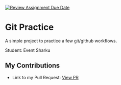 [![Review Assignment Due Date](https://classroom.github.com/assets/deadline-readme-button-22041afd0340ce965d47ae6ef1cefeee28c7c493a6346c4f15d667ab976d596c.svg)](https://classroom.github.com/a/o3CCpRie)
# Git Practice
A simple project to practice a few git/github workflows.  

Student: Event Sharku

## My Contributions
- Link to my Pull Request: [View PR](https://github.com/cs-uh-3260/cs-uh-3260-spring25-individual-assignment-1-git-practice-git-practice-1/pull/14#issue-2817474326)

